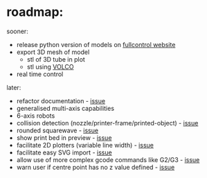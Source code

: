# roadmap:

sooner:
- release python version of models on [fullcontrol website](https://fullcontrol.xyz)
- export 3D mesh of model
    - stl of 3D tube in plot
    - stl using [VOLCO](https://doi.org/10.1016/j.addma.2018.04.004)
- real time control

later:
- refactor documentation - [issue](https://github.com/FullControlXYZ/fullcontrol/issues/10)
- generalised multi-axis capabilities
- 6-axis robots
- collision detection (nozzle/printer-frame/printed-object) - [issue](https://github.com/FullControlXYZ/fullcontrol/issues/21)
- rounded squarewave - [issue](https://github.com/FullControlXYZ/fullcontrol/issues/34)
- show print bed in preview - [issue](https://github.com/FullControlXYZ/fullcontrol/issues/9)
- facilitate 2D plotters (variable line width) - [issue](https://github.com/FullControlXYZ/fullcontrol/issues/15)
- facilitate easy SVG import - [issue](https://github.com/FullControlXYZ/fullcontrol/issues/11)
- allow use of more complex gcode commands like G2/G3 - [issue](https://github.com/FullControlXYZ/fullcontrol/issues/2)
- warn user if centre point has no z value defined - [issue](https://github.com/FullControlXYZ/fullcontrol/issues/36)